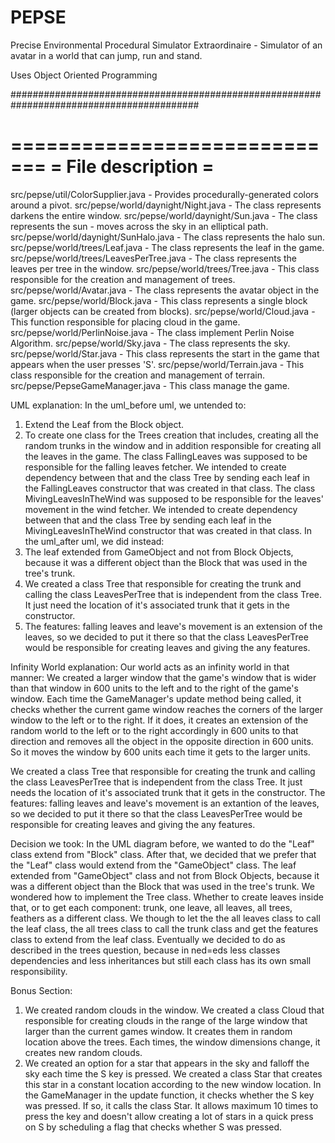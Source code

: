 # PEPSE

Precise Environmental Procedural Simulator Extraordinaire - 
Simulator of an avatar in a world that can jump, run and stand.

Uses Object Oriented Programming

##########################################################################################

=============================
=      File description     =
=============================

src/pepse/util/ColorSupplier.java - Provides procedurally-generated colors around a pivot.
src/pepse/world/daynight/Night.java -  The class represents darkens the entire window.
src/pepse/world/daynight/Sun.java -  The class represents the sun - moves across the sky in an elliptical path.
src/pepse/world/daynight/SunHalo.java -  The class represents the halo sun.
src/pepse/world/trees/Leaf.java -  The class represents the leaf in the game.
src/pepse/world/trees/LeavesPerTree.java - The class represents the leaves per tree in the window.
src/pepse/world/trees/Tree.java - This class responsible for the creation and management of trees.
src/pepse/world/Avatar.java - The class represents the avatar object in the game.
src/pepse/world/Block.java - This class represents a single block (larger objects can be created from blocks).
src/pepse/world/Cloud.java - This function responsible for placing cloud in the game.
src/pepse/world/PerlinNoise.java - The class implement Perlin Noise Algorithm.
src/pepse/world/Sky.java - The class represents the sky.
src/pepse/world/Star.java - This class represents the start in the game that appears when the user presses 'S'.
src/pepse/world/Terrain.java - This class responsible for the creation and management of terrain.
src/pepse/PepseGameManager.java - This class manage the game.

UML explanation:
In the uml_before uml, we untended to:
1. Extend the Leaf from the Block object.
2. To create one class for the Trees creation that includes, creating all the random trunks in the window and
in addition responsible for creating all the leaves in the game.
The class FallingLeaves was supposed to be responsible for the falling leaves fetcher. We intended to create
dependency between that and the class Tree by sending each leaf in the FallingLeaves constructor that was
created in that class.
The class MivingLeavesInTheWind was supposed to be responsible for the leaves' movement in the wind fetcher.
We intended to create dependency between that and the class Tree by sending each leaf in the
MivingLeavesInTheWind constructor that was created in that class.
In the uml_after uml, we did instead:
1. The leaf extended from GameObject and not from Block Objects, because it was a different object than the
Block that was used in the tree's trunk.
2. We created a class Tree that responsible for creating the trunk and calling the class LeavesPerTree that
is independent from the class Tree. It just need the location of it's associated trunk that it gets in the
constructor.
3. The features: falling leaves and leave's movement is an extension of the leaves, so we decided to put it
there so that the class LeavesPerTree would be responsible for creating leaves and giving the any features.

Infinity World explanation:
Our world acts as an infinity world in that manner:
We created a larger window that the game's window that is wider than that window in 600 units to
the left and to the right of the game's window. Each time the GameManager's update method being called,
it checks whether the current game window reaches the corners of the larger window to the left or to the right.
If it does, it creates an extension of the random world to the left or to the right accordingly in 600 units to
that direction and removes all the object in the opposite direction in 600 units. So it moves the window by 600
units each time it gets to the larger units.

We created a class Tree that responsible for creating the trunk and calling the class LeavesPerTree that is
independent from the class Tree. It just needs the location of it's associated trunk that it gets in the constructor.
The features: falling leaves and leave's movement is an extantion of the leaves, so we decided to put it there
so that the class LeavesPerTree would be responsible for creating leaves and giving the any features.

Decision we took:
In the UML diagram before, we wanted to do the "Leaf" class extend from "Block" class. After that, we
decided that we prefer that the "Leaf" class would extend from the "GameObject" class.
The leaf extended from "GameObject" class and not from Block Objects, because it was a different object than
the Block that was used in the tree's trunk.
We wondered how to implement the Tree class. Whether to create leaves inside that, or to get each component:
trunk, one leave, all leaves, all trees, feathers as a different class. We though to let the the
all leaves class to call the leaf class, the all trees class to call the trunk class and get the features
class to extend from the leaf class.
Eventually we decided to do as described in the trees question, because in ned=eds less classes dependencies
and less inheritances but still each class has its own small responsibility.

Bonus Section:
1. We created random clouds in the window.
We created a class Cloud that responsible for creating clouds in the range of the large window
that larger than the current games window. It creates them in random location above the trees. Each times,
the window dimensions change, it creates new random clouds.
2. We created an option for a star that appears in the sky and falloff the sky each time the S key is pressed.
We created a class Star that creates this star in a constant location according to the new window location.
In the GameManager in the update function, it checks whether the S key was pressed. If so, it calls the class
Star. It allows maximum 10 times to press the key and doesn't allow creating a lot of stars in a quick press
on S by scheduling a flag that checks whether S was pressed.
